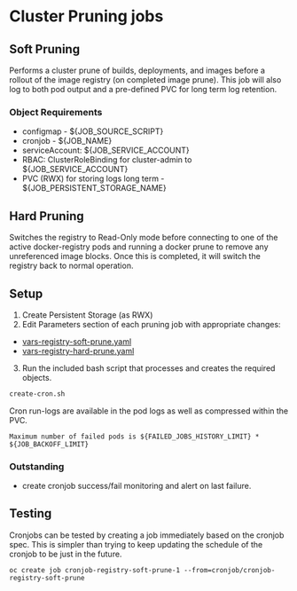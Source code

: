 # Cluster Pruning jobs

## Soft Pruning

Performs a cluster prune of builds, deployments, and images before a rollout of the image registry (on completed image prune).  This job will also log to both pod output and a pre-defined PVC for long term log retention.

### Object Requirements

* configmap - ${JOB_SOURCE_SCRIPT}
* cronjob - ${JOB_NAME}
* serviceAccount: ${JOB_SERVICE_ACCOUNT}
* RBAC: ClusterRoleBinding for cluster-admin to ${JOB_SERVICE_ACCOUNT}
* PVC (RWX) for storing logs long term - ${JOB_PERSISTENT_STORAGE_NAME}

## Hard Pruning

Switches the registry to Read-Only mode before connecting to one of the active docker-registry pods and running a
docker prune to remove any unreferenced image blocks.  Once this is completed, it will switch the registry back to normal operation.

## Setup

1. Create Persistent Storage (as RWX)
2. Edit Parameters section of each pruning job with appropriate changes:

* [vars-registry-soft-prune.yaml](vars-registry-soft-prune.yaml)
* [vars-registry-hard-prune.yaml](vars-registry-hard-prune.yaml)

3. Run the included bash script that processes and creates the required objects.

```bash
create-cron.sh
```

Cron run-logs are available in the pod logs as well as compressed within the PVC.

`Maximum number of failed pods is ${FAILED_JOBS_HISTORY_LIMIT} * ${JOB_BACKOFF_LIMIT}`

### Outstanding

* create cronjob success/fail monitoring and alert on last failure.

## Testing

Cronjobs can be tested by creating a job immediately based on the cronjob spec. This is simpler than trying to keep updating the schedule of the cronjob to be just in the future.

```
oc create job cronjob-registry-soft-prune-1 --from=cronjob/cronjob-registry-soft-prune
```
